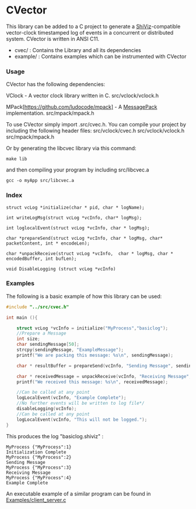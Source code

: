CVector
========

This library can be added to a C project to generate a [ShiViz](http://bestchai.bitbucket.org/shiviz/)-compatible vector-clock timestamped log of events in a concurrent or distributed system.
CVector is written in ANSI C11.

* cvec/    : Contains the Library and all its dependencies
* example/  : Contains examples which can be instrumented with CVector


### Usage

CVector has the following dependencies:

VClock - A vector clock library written in C.
src/vclock/vclock.h

MPack[https://github.com/ludocode/mpack] - A [MessagePack](http://msgpack.org/index.html) implementation.
src/mpack/mpack.h

To use CVector simply import .src/cvec.h.
You can compile your project by including the following header files:
src/vclock/cvec.h src/vclock/vclock.h src/mpack/mpack.h

Or by generating the libcvec library via this command:

```make
make lib
```
and then compiling your program by including src/libcvec.a

```make
gcc -o myApp src/libcvec.a
```

### Index
```
struct vcLog *initialize(char * pid, char * logName);
```
```
int writeLogMsg(struct vcLog *vcInfo, char* logMsg);
```
```
int loglocalEvent(struct vcLog *vcInfo, char * logMsg);
```
```
char *prepareSend(struct vcLog *vcInfo, char * logMsg, char* packetContent, int * encodeLen);
```
```
char *unpackReceive(struct vcLog *vcInfo,  char * logMsg, char * encodedBuffer, int bufLen);
```
```
void DisableLogging (struct vcLog *vcInfo)
```

###   Examples

The following is a basic example of how this library can be used:

```c
#include "../src/cvec.h"

int main (){

    struct vcLog *vcInfo = initialize("MyProcess","basiclog");
    //Prepare a Message
    int size;
    char sendingMessage[50];
    strcpy(sendingMessage, "ExampleMessage");
    printf("We are packing this message: %s\n", sendingMessage);

    char * resultBuffer = prepareSend(vcInfo, "Sending Message", sendingMessage, &size);

    char * receivedMessage = unpackReceive(vcInfo, "Receiving Message", resultBuffer, size);
    printf("We received this message: %s\n", receivedMessage);

    //Can be called at any point 
    logLocalEvent(vcInfo, "Example Complete");
    //No further events will be written to log file*/
    disableLogging(vcInfo);
    //Can be called at any point 
    logLocalEvent(vcInfo, "This will not be logged.");
}
```

This produces the log "basiclog.shiviz" :

    MyProcess {"MyProcess":1}
    Initialization Complete
    MyProcess {"MyProcess":2}
    Sending Message
    MyProcess {"MyProcess":3}
    Receiving Message
    MyProcess {"MyProcess":4}
    Example Complete


An executable example of a similar program can be found in
[Examples/client_server.c](https://github.com/DistributedClocks/CVector/blob/master/example/client_server.c)
